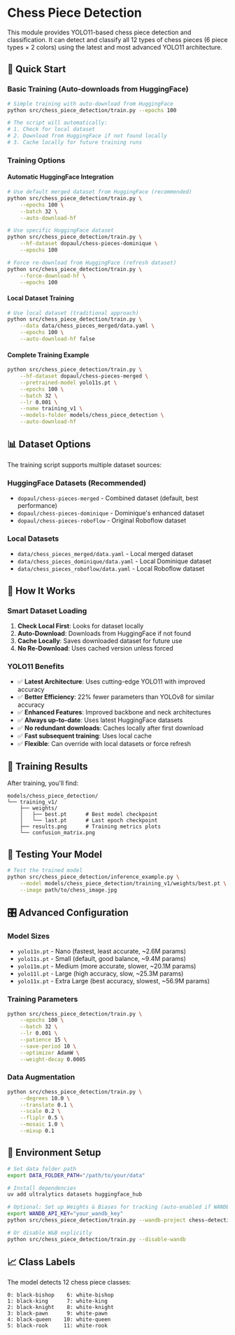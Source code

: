 # Chess Piece Detection

This module provides YOLO11-based chess piece detection and classification. It can detect and classify all 12 types of chess pieces (6 piece types × 2 colors) using the latest and most advanced YOLO11 architecture.

## 🚀 Quick Start

### Basic Training (Auto-downloads from HuggingFace)
```bash
# Simple training with auto-download from HuggingFace
python src/chess_piece_detection/train.py --epochs 100

# The script will automatically:
# 1. Check for local dataset
# 2. Download from HuggingFace if not found locally
# 3. Cache locally for future training runs
```

### Training Options

#### Automatic HuggingFace Integration
```bash
# Use default merged dataset from HuggingFace (recommended)
python src/chess_piece_detection/train.py \
    --epochs 100 \
    --batch 32 \
    --auto-download-hf

# Use specific HuggingFace dataset
python src/chess_piece_detection/train.py \
    --hf-dataset dopaul/chess-pieces-dominique \
    --epochs 100

# Force re-download from HuggingFace (refresh dataset)
python src/chess_piece_detection/train.py \
    --force-download-hf \
    --epochs 100
```

#### Local Dataset Training
```bash
# Use local dataset (traditional approach)
python src/chess_piece_detection/train.py \
    --data data/chess_pieces_merged/data.yaml \
    --epochs 100 \
    --auto-download-hf false
```

#### Complete Training Example
```bash
python src/chess_piece_detection/train.py \
    --hf-dataset dopaul/chess-pieces-merged \
    --pretrained-model yolo11s.pt \
    --epochs 100 \
    --batch 32 \
    --lr 0.001 \
    --name training_v1 \
    --models-folder models/chess_piece_detection \
    --auto-download-hf
```

## 📊 Dataset Options

The training script supports multiple dataset sources:

### HuggingFace Datasets (Recommended)
- `dopaul/chess-pieces-merged` - Combined dataset (default, best performance)
- `dopaul/chess-pieces-dominique` - Dominique's enhanced dataset
- `dopaul/chess-pieces-roboflow` - Original Roboflow dataset

### Local Datasets
- `data/chess_pieces_merged/data.yaml` - Local merged dataset
- `data/chess_pieces_dominique/data.yaml` - Local Dominique dataset
- `data/chess_pieces_roboflow/data.yaml` - Local Roboflow dataset

## 🔄 How It Works

### Smart Dataset Loading
1. **Check Local First**: Looks for dataset locally
2. **Auto-Download**: Downloads from HuggingFace if not found
3. **Cache Locally**: Saves downloaded dataset for future use
4. **No Re-Download**: Uses cached version unless forced

### YOLO11 Benefits
- ✅ **Latest Architecture**: Uses cutting-edge YOLO11 with improved accuracy
- ✅ **Better Efficiency**: 22% fewer parameters than YOLOv8 for similar accuracy
- ✅ **Enhanced Features**: Improved backbone and neck architectures
- ✅ **Always up-to-date**: Uses latest HuggingFace datasets
- ✅ **No redundant downloads**: Caches locally after first download
- ✅ **Fast subsequent training**: Uses local cache
- ✅ **Flexible**: Can override with local datasets or force refresh

## 🎯 Training Results

After training, you'll find:
```
models/chess_piece_detection/
└── training_v1/
    ├── weights/
    │   ├── best.pt      # Best model checkpoint
    │   └── last.pt      # Last epoch checkpoint
    ├── results.png      # Training metrics plots
    └── confusion_matrix.png
```

## 🧪 Testing Your Model

```bash
# Test the trained model
python src/chess_piece_detection/inference_example.py \
    --model models/chess_piece_detection/training_v1/weights/best.pt \
    --image path/to/chess_image.jpg
```

## 🎛️ Advanced Configuration

### Model Sizes
- `yolo11n.pt` - Nano (fastest, least accurate, ~2.6M params)
- `yolo11s.pt` - Small (default, good balance, ~9.4M params)
- `yolo11m.pt` - Medium (more accurate, slower, ~20.1M params)
- `yolo11l.pt` - Large (high accuracy, slow, ~25.3M params)
- `yolo11x.pt` - Extra Large (best accuracy, slowest, ~56.9M params)

### Training Parameters
```bash
python src/chess_piece_detection/train.py \
    --epochs 100 \
    --batch 32 \
    --lr 0.001 \
    --patience 15 \
    --save-period 10 \
    --optimizer AdamW \
    --weight-decay 0.0005
```

### Data Augmentation
```bash
python src/chess_piece_detection/train.py \
    --degrees 10.0 \
    --translate 0.1 \
    --scale 0.2 \
    --fliplr 0.5 \
    --mosaic 1.0 \
    --mixup 0.1
```

## 🔧 Environment Setup

```bash
# Set data folder path
export DATA_FOLDER_PATH="/path/to/your/data"

# Install dependencies
uv add ultralytics datasets huggingface_hub

# Optional: Set up Weights & Biases for tracking (auto-enabled if WANDB_API_KEY is set)
export WANDB_API_KEY="your_wandb_key"
python src/chess_piece_detection/train.py --wandb-project chess-detection

# Or disable W&B explicitly
python src/chess_piece_detection/train.py --disable-wandb
```

## 📈 Class Labels

The model detects 12 chess piece classes:
```
0: black-bishop    6: white-bishop
1: black-king      7: white-king
2: black-knight    8: white-knight
3: black-pawn      9: white-pawn
4: black-queen    10: white-queen
5: black-rook     11: white-rook
```
